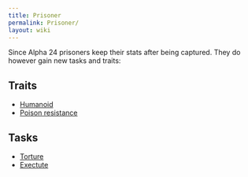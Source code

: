 ```yaml
---
title: Prisoner
permalink: Prisoner/
layout: wiki
---
```


Since Alpha 24 prisoners keep their stats after being captured. They do
however gain new tasks and traits:

Traits
------

-   [Humanoid](Humanoid "wikilink")
-   [Poison resistance](Poison_Resistance "wikilink")

Tasks
-----

-   [Torture](Torture_Room "wikilink")
-   [Exectute](Prisoner_Head "wikilink")

